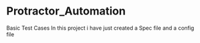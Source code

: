 # Protractor_Automation
Basic Test Cases
In this project  i have just created a Spec file and a config file
 
